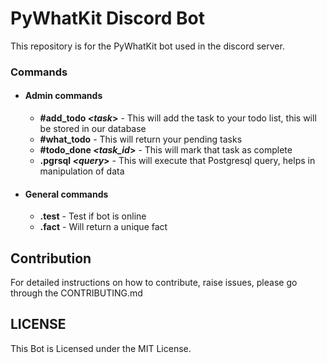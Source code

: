 # PyWhatKit Discord Bot

This repository is for the PyWhatKit bot used in the discord server.

### Commands
- #### Admin commands
	- **#add_todo _<task_>** - This will add the task to your todo list, this will be stored in our database
	- **#what_todo** - This will return your pending tasks
	- **#todo_done _<task_id_>** - This will mark that task as complete
	- **.pgrsql _<query_>** - This will execute that Postgresql query, helps in manipulation of data
- #### General commands
	- **.test** - Test if bot is online
	- **.fact** - Will return a unique fact


## Contribution

For detailed instructions on how to contribute, raise issues, please go through the CONTRIBUTING.md

## LICENSE

This Bot is Licensed under the MIT License.
